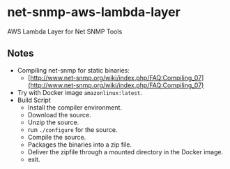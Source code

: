 # net-snmp-aws-lambda-layer

AWS Lambda Layer for Net SNMP Tools

## Notes

* Compiling net-snmp for static binaries:
  * [http://www.net-snmp.org/wiki/index.php/FAQ:Compiling_07](http://www.net-snmp.org/wiki/index.php/FAQ:Compiling_07)
* Try with Docker image `amazonlinux:latest`.
* Build Script
  * Install the compiler environment.
  * Download the source.
  * Unzip the source.
  * run `./configure` for the source.
  * Compile the source.
  * Packages the binaries into a zip file.
  * Deliver the zipfile through a mounted directory in the Docker image.
  * exit.
